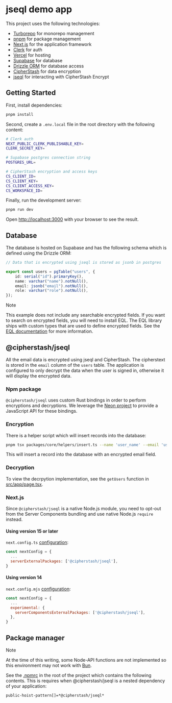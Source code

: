 # jseql demo app 

This project uses the following technologies:

- [Turborepo](https://turborepo.org) for monorepo management
- [pnpm](https://pnpm.io) for package management
- [Next.js](https://nextjs.org) for the application framework
- [Clerk](https://clerk.com) for auth
- [Vercel](https://vercel.com) for hosting
- [Supabase](https://supabase.com) for database
- [Drizzle ORM](https://drizzle.org) for database access
- [CipherStash](https://cipherstash.com) for data encryption
- [jseql](https://github.com/cipherstash/jseql) for interacting with CipherStash Encrypt

## Getting Started

First, install dependencies:

```bash
pnpm install
```

Second, create a `.env.local` file in the root directory with the following content:

```bash
# Clerk auth
NEXT_PUBLIC_CLERK_PUBLISHABLE_KEY=
CLERK_SECRET_KEY=

# Supabase postgres connection string
POSTGRES_URL=

# CipherStash encryption and access keys
CS_CLIENT_ID=
CS_CLIENT_KEY=
CS_CLIENT_ACCESS_KEY=
CS_WORKSPACE_ID=
```

Finally, run the development server:

```bash
pnpm run dev
```

Open [http://localhost:3000](http://localhost:3000) with your browser to see the result.

## Database

The database is hosted on Supabase and has the following schema which is defined using the Drizzle ORM:

```ts
// Data that is encrypted using jseql is stored as jsonb in postgres

export const users = pgTable("users", {
	id: serial("id").primaryKey(),
	name: varchar("name").notNull(),
	email: jsonb("email").notNull(),
	role: varchar("role").notNull(),
});
```

> [!NOTE]
> This example does not include any searchable encrypted fields.
> If you want to search on encrypted fields, you will need to install EQL.
> The EQL library ships with custom types that are used to define encrypted fields.
> See the [EQL documentation](https://github.com/cipherstash/encrypted-query-language) for more information.

## @cipherstash/jseql

All the email data is encrypted using jseql and CipherStash.
The cipherstext is stored in the `email` column of the `users` table.
The application is configured to only decrypt the data when the user is signed in, otherwise it will display the encrypted data.

### Npm package

`@cipherstash/jseql` uses custom Rust bindings in order to perform encryptions and decryptions.
We leverage the [Neon project](https://neon-rs.dev/) to provide a JavaScript API for these bindings.

### Encryption

There is a helper script which will insert records into the database:

```bash
pnpm tsx packages/core/helpers/insert.ts --name 'user_name' --email 'user_email' 
```

This will insert a record into the database with an encrypted email field.

### Decryption

To view the decrpytion implementation, see the `getUsers` function in [src/app/page.tsx](src/app/page.tsx).

### Next.js

Since `@cipherstash/jseql` is a native Node.js module, you need to opt-out from the Server Components bundling and use native Node.js `require` instead.

#### Using version 15 or later

`next.config.ts` [configuration](https://nextjs.org/docs/app/api-reference/config/next-config-js/serverExternalPackages):

```js
const nextConfig = {
  ...
  serverExternalPackages: ['@cipherstash/jseql'],
}
```

#### Using version 14

`next.config.mjs` [configuration](https://nextjs.org/docs/14/app/api-reference/next-config-js/serverComponentsExternalPackages):

```js
const nextConfig = {
  ...
  experimental: {
    serverComponentsExternalPackages: ['@cipherstash/jseql'],
  },
}
```

## Package manager

> [!NOTE]
> At the time of this writing, some Node-API functions are not implemented so this environment may not work with [Bun](https://bun.sh).

See the [.npmrc](.npmrc) in the root of the project which contains the following contents. This is requires when @cipherstash/jseql is a nested dependency of your application:

```txt
public-hoist-pattern[]=*@cipherstash/jseql*
```

